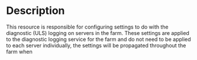 # Description

This resource is responsible for configuring settings to do with the diagnostic
(ULS) logging on servers in the farm. These settings are applied to the
diagnostic logging service for the farm and do not need to be applied to each
server individually, the settings will be propagated throughout the farm when
